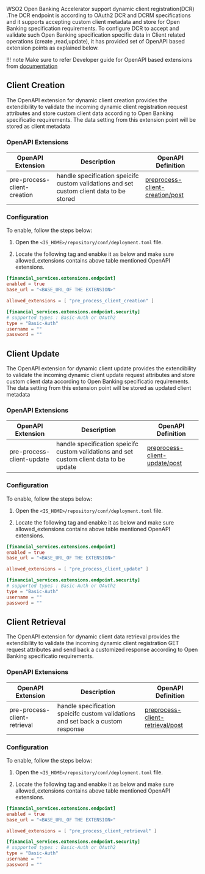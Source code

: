 WSO2 Open Banking Accelerator support dynamic client registration(DCR) .The DCR endpoint is according to OAuth2 DCR and DCRM specifications and it supports accepting
custom client metadata and store for Open Banking specification requirements. To configure DCR to accept and validate such Open Banking
specification specific data in Client related operations (create ,read,update), it has provided set of OpenAPI based extension points as explained below.


!!! note
Make sure to refer  Developer guide for OpenAPI based extensions from [documentation](../develop/openapi-extensions-developer-guide.md)


## Client Creation

The OpenAPI extension for dynamic client creation  provides the extendibility to validate the incoming dynamic client registration request attributes and store custom client data according to Open Banking
specificatio requirements. The data setting from this extension point will be stored as client metadata

### OpenAPI Extensions
| OpenAPI Extension           | Description                                                                              | OpenAPI Definition                                                                                                                                |
|-----------------------------|------------------------------------------------------------------------------------------|---------------------------------------------------------------------------------------------------------------------------------------------------|
| pre-process-client-creation | handle specification speicifc custom validations and set custom client data to be stored | [preprocess-client-creation/post](https://ob.docs.wso2.com/en/latest/references/accelerator-extensions-api/#tag/Client/paths/~1pre-process-client-creation/post) |


### Configuration

To enable, follow the steps below:

1. Open the `<IS_HOME>/repository/conf/deployment.toml` file.

2. Locate the following tag and enabke it as below and make sure allowed_extensions contains above table mentioned OpenAPI extensions.

``` toml
[financial_services.extensions.endpoint]
enabled = true
base_url = "<BASE_URL_OF THE EXTENSION>"

allowed_extensions = [ "pre_process_client_creation" ]

[financial_services.extensions.endpoint.security]
# supported types : Basic-Auth or OAuth2
type = "Basic-Auth"
username = ""
password = ""
``` 

## Client Update

The OpenAPI extension for dynamic client update  provides the extendibility to validate the incoming dynamic client update request attributes and store custom client data according to Open Banking
specificatio requirements. The data setting from this extension point will be stored as updated client metadata

### OpenAPI Extensions
| OpenAPI Extension         | Description                                                                              | OpenAPI Definition                                                                                                                                           |
|---------------------------|------------------------------------------------------------------------------------------|--------------------------------------------------------------------------------------------------------------------------------------------------------------|
| pre-process-client-update | handle specification speicifc custom validations and set custom client data to be update | [preprocess-client-update/post](https://ob.docs.wso2.com/en/latest/references/accelerator-extensions-api/#tag/Client/paths/~1pre-process-client-update/post) |


### Configuration

To enable, follow the steps below:

1. Open the `<IS_HOME>/repository/conf/deployment.toml` file.

2. Locate the following tag and enabke it as below and make sure allowed_extensions contains above table mentioned OpenAPI extensions.

``` toml
[financial_services.extensions.endpoint]
enabled = true
base_url = "<BASE_URL_OF THE EXTENSION>"

allowed_extensions = [ "pre_process_client_update" ]

[financial_services.extensions.endpoint.security]
# supported types : Basic-Auth or OAuth2
type = "Basic-Auth"
username = ""
password = ""
``` 
## Client Retrieval

The OpenAPI extension for dynamic client data retrieval  provides the extendibility to validate the incoming dynamic client registration GET request attributes and send back a customized response according to Open Banking
specificatio requirements. 

### OpenAPI Extensions
| OpenAPI Extension            | Description                                                                     | OpenAPI Definition                                                                                                                                                 |
|------------------------------|---------------------------------------------------------------------------------|--------------------------------------------------------------------------------------------------------------------------------------------------------------------|
| pre-process-client-retrieval | handle specification speicifc custom validations and set back a custom response | [preprocess-client-retrieval/post](https://ob.docs.wso2.com/en/latest/references/accelerator-extensions-api/#tag/Client/paths/~1pre-process-client-retrieval/post) |


### Configuration

To enable, follow the steps below:

1. Open the `<IS_HOME>/repository/conf/deployment.toml` file.

2. Locate the following tag and enabke it as below and make sure allowed_extensions contains above table mentioned OpenAPI extensions.

``` toml
[financial_services.extensions.endpoint]
enabled = true
base_url = "<BASE_URL_OF THE EXTENSION>"

allowed_extensions = [ "pre_process_client_retrieval" ]

[financial_services.extensions.endpoint.security]
# supported types : Basic-Auth or OAuth2
type = "Basic-Auth"
username = ""
password = ""
``` 